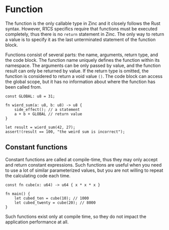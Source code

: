 # Function

The function is the only callable type in Zinc and it closely follows the Rust
syntax. However, R1CS specifics require that functions must be executed completely,
thus there is no `return` statement in Zinc. The only way to return a value is
to specify it as the last unterminated statement of the function block.

Functions consist of several parts: the name, arguments, return type, and the
code block. The function name uniquely defines the function within its namespace.
The arguments can be only passed by value, and the function result can only be
returned by value. If the return type is omitted, the function is considered
to return a void value `()`. The code block can access the global scope,
but it has no information about where the function has been called from.

```rust,no_run,noplaypen
const GLOBAL: u8 = 31;

fn wierd_sum(a: u8, b: u8) -> u8 {
    side_effect(); // a statement
    a + b + GLOBAL // return value
}

let result = wierd_sum(42, 27);
assert!(result == 100, "the weird sum is incorrect");
```

## Constant functions

Constant functions are called at compile-time, thus they may only accept and
return constant expressions. Such functions are useful when you need to use
a lot of similar parameterized values, but you are not willing to repeat the
calculating code each time.

```rust,no_run,noplaypen
const fn cube(x: u64) -> u64 { x * x * x }

fn main() {
    let cubed_ten = cube(10); // 1000
    let cubed_twenty = cube(20); // 8000
}
```

Such functions exist only at compile time, so they do not impact the application
performance at all.
